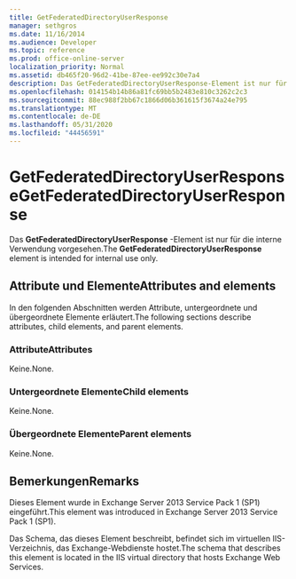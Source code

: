 ```yaml
---
title: GetFederatedDirectoryUserResponse
manager: sethgros
ms.date: 11/16/2014
ms.audience: Developer
ms.topic: reference
ms.prod: office-online-server
localization_priority: Normal
ms.assetid: db465f20-96d2-41be-87ee-ee992c30e7a4
description: Das GetFederatedDirectoryUserResponse-Element ist nur für die interne Verwendung vorgesehen.
ms.openlocfilehash: 014154b14b86a81fc69bb5b2483e810c3262c2c3
ms.sourcegitcommit: 88ec988f2bb67c1866d06b361615f3674a24e795
ms.translationtype: MT
ms.contentlocale: de-DE
ms.lasthandoff: 05/31/2020
ms.locfileid: "44456591"
---
```

# <a name="getfederateddirectoryuserresponse"></a><span data-ttu-id="3f70a-103">GetFederatedDirectoryUserResponse</span><span class="sxs-lookup"><span data-stu-id="3f70a-103">GetFederatedDirectoryUserResponse</span></span>

<span data-ttu-id="3f70a-104">Das **GetFederatedDirectoryUserResponse** -Element ist nur für die interne Verwendung vorgesehen.</span><span class="sxs-lookup"><span data-stu-id="3f70a-104">The **GetFederatedDirectoryUserResponse** element is intended for internal use only.</span></span> 

## <a name="attributes-and-elements"></a><span data-ttu-id="3f70a-105">Attribute und Elemente</span><span class="sxs-lookup"><span data-stu-id="3f70a-105">Attributes and elements</span></span>

<span data-ttu-id="3f70a-106">In den folgenden Abschnitten werden Attribute, untergeordnete und übergeordnete Elemente erläutert.</span><span class="sxs-lookup"><span data-stu-id="3f70a-106">The following sections describe attributes, child elements, and parent elements.</span></span>
  
### <a name="attributes"></a><span data-ttu-id="3f70a-107">Attribute</span><span class="sxs-lookup"><span data-stu-id="3f70a-107">Attributes</span></span>

<span data-ttu-id="3f70a-108">Keine.</span><span class="sxs-lookup"><span data-stu-id="3f70a-108">None.</span></span>
  
### <a name="child-elements"></a><span data-ttu-id="3f70a-109">Untergeordnete Elemente</span><span class="sxs-lookup"><span data-stu-id="3f70a-109">Child elements</span></span>

<span data-ttu-id="3f70a-110">Keine.</span><span class="sxs-lookup"><span data-stu-id="3f70a-110">None.</span></span>
  
### <a name="parent-elements"></a><span data-ttu-id="3f70a-111">Übergeordnete Elemente</span><span class="sxs-lookup"><span data-stu-id="3f70a-111">Parent elements</span></span>

<span data-ttu-id="3f70a-112">Keine.</span><span class="sxs-lookup"><span data-stu-id="3f70a-112">None.</span></span>
  
## <a name="remarks"></a><span data-ttu-id="3f70a-113">Bemerkungen</span><span class="sxs-lookup"><span data-stu-id="3f70a-113">Remarks</span></span>

<span data-ttu-id="3f70a-114">Dieses Element wurde in Exchange Server 2013 Service Pack 1 (SP1) eingeführt.</span><span class="sxs-lookup"><span data-stu-id="3f70a-114">This element was introduced in Exchange Server 2013 Service Pack 1 (SP1).</span></span>
  
<span data-ttu-id="3f70a-115">Das Schema, das dieses Element beschreibt, befindet sich im virtuellen IIS-Verzeichnis, das Exchange-Webdienste hostet.</span><span class="sxs-lookup"><span data-stu-id="3f70a-115">The schema that describes this element is located in the IIS virtual directory that hosts Exchange Web Services.</span></span>
  

